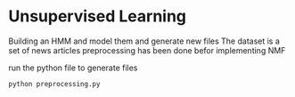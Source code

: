 # Unsupervised Learning

Building an HMM and model them and generate new files
The dataset is a set of news articles
preprocessing has been done befor implementing NMF

run the python file to generate files

```
python preprocessing.py
```
